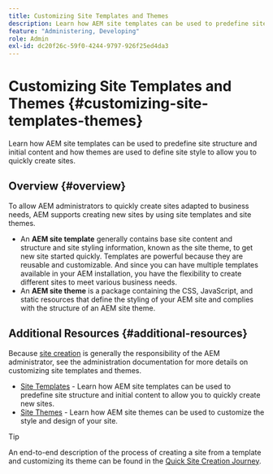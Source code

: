 ```yaml
---
title: Customizing Site Templates and Themes
description: Learn how AEM site templates can be used to predefine site structure and initial content and how themes are used to define site style to allow you to quickly create sites.
feature: "Administering, Developing"
role: Admin
exl-id: dc20f26c-59f0-4244-9797-926f25ed4da3
---
```

# Customizing Site Templates and Themes {#customizing-site-templates-themes}

Learn how AEM site templates can be used to predefine site structure and initial content and how themes are used to define site style to allow you to quickly create sites.

## Overview {#overview}

To allow AEM administrators to quickly create sites adapted to business needs, AEM supports creating new sites by using site templates and site themes.

* An **AEM site template** generally contains base site content and structure and site styling information, known as the site theme, to get new site started quickly. Templates are powerful because they are reusable and customizable. And since you can have multiple templates available in your AEM installation, you have the flexibility to create different sites to meet various business needs.
* An **AEM site theme** is a package containing the CSS, JavaScript, and static resources that define the styling of your AEM site and complies with the structure of an AEM site theme.

## Additional Resources {#additional-resources}

Because [site creation](/help/sites-cloud/administering/site-creation/create-site.md) is generally the responsibility of the AEM administrator, see the administration documentation for more details on customizing site templates and themes.

* [Site Templates](/help/sites-cloud/administering/site-creation/site-templates.md) - Learn how AEM site templates can be used to predefine site structure and initial content to allow you to quickly create new sites.
* [Site Themes](/help/sites-cloud/administering/site-creation/site-themes.md) - Learn how AEM site themes can be used to customize the style and design of your site.

>[!TIP]
>
>An end-to-end description of the process of creating a site from a template and customizing its theme can be found in the [Quick Site Creation Journey](/help/journey-sites/quick-site/overview.md).
